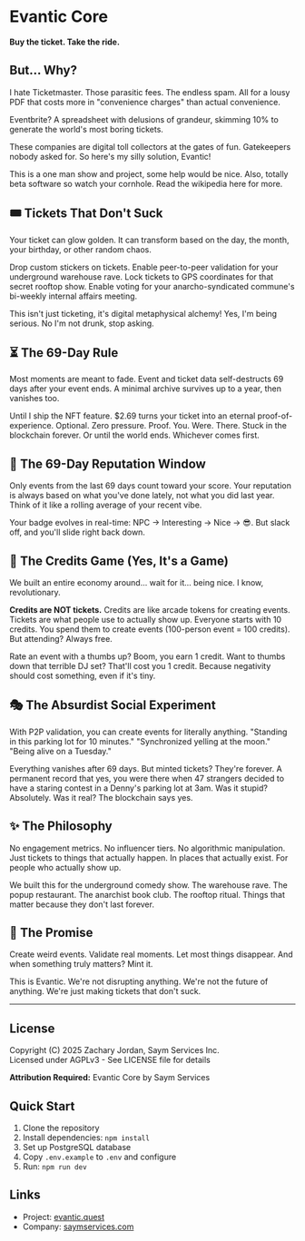 # Evantic Core

**Buy the ticket. Take the ride.**

## But... Why?

I hate Ticketmaster. Those parasitic fees. The endless spam. All for a lousy PDF that costs more in "convenience charges" than actual convenience.

Eventbrite? A spreadsheet with delusions of grandeur, skimming 10% to generate the world's most boring tickets.

These companies are digital toll collectors at the gates of fun. Gatekeepers nobody asked for. So here's my silly solution, Evantic!

This is a one man show and project, some help would be nice. Also, totally beta software so watch your cornhole. Read the wikipedia here for more.

## 🎟 Tickets That Don't Suck

Your ticket can glow golden. It can transform based on the day, the month, your birthday, or other random chaos.

Drop custom stickers on tickets. Enable peer-to-peer validation for your underground warehouse rave. Lock tickets to GPS coordinates for that secret rooftop show. Enable voting for your anarcho-syndicated commune's bi-weekly internal affairs meeting.

This isn't just ticketing, it's digital metaphysical alchemy! Yes, I'm being serious. No I'm not drunk, stop asking.

## ⏳ The 69-Day Rule

Most moments are meant to fade. Event and ticket data self-destructs 69 days after your event ends. A minimal archive survives up to a year, then vanishes too.

Until I ship the NFT feature. $2.69 turns your ticket into an eternal proof-of-experience. Optional. Zero pressure. Proof. You. Were. There. Stuck in the blockchain forever. Or until the world ends. Whichever comes first.

## 🎢 The 69-Day Reputation Window

Only events from the last 69 days count toward your score. Your reputation is always based on what you've done lately, not what you did last year. Think of it like a rolling average of your recent vibe.

Your badge evolves in real-time: NPC → Interesting → Nice → 😎. But slack off, and you'll slide right back down.

## 💸 The Credits Game (Yes, It's a Game)

We built an entire economy around... wait for it... being nice. I know, revolutionary.

**Credits are NOT tickets.** Credits are like arcade tokens for creating events. Tickets are what people use to actually show up. Everyone starts with 10 credits. You spend them to create events (100-person event = 100 credits). But attending? Always free.

Rate an event with a thumbs up? Boom, you earn 1 credit. Want to thumbs down that terrible DJ set? That'll cost you 1 credit. Because negativity should cost something, even if it's tiny.

## 🎭 The Absurdist Social Experiment

With P2P validation, you can create events for literally anything. "Standing in this parking lot for 10 minutes." "Synchronized yelling at the moon." "Being alive on a Tuesday." 

Everything vanishes after 69 days. But minted tickets? They're forever. A permanent record that yes, you were there when 47 strangers decided to have a staring contest in a Denny's parking lot at 3am. Was it stupid? Absolutely. Was it real? The blockchain says yes.

## ✨ The Philosophy

No engagement metrics. No influencer tiers. No algorithmic manipulation. Just tickets to things that actually happen. In places that actually exist. For people who actually show up.

We built this for the underground comedy show. The warehouse rave. The popup restaurant. The anarchist book club. The rooftop ritual. Things that matter because they don't last forever.

## 🏁 The Promise

Create weird events. Validate real moments. Let most things disappear. And when something truly matters? Mint it.

This is Evantic. We're not disrupting anything. We're not the future of anything. We're just making tickets that don't suck.

---

## License

Copyright (C) 2025 Zachary Jordan, Saym Services Inc.  
Licensed under AGPLv3 - See LICENSE file for details

**Attribution Required:** Evantic Core by Saym Services

## Quick Start

1. Clone the repository
2. Install dependencies: `npm install`
3. Set up PostgreSQL database
4. Copy `.env.example` to `.env` and configure
5. Run: `npm run dev`

## Links

- Project: [evantic.quest](https://evantic.quest)
- Company: [saymservices.com](https://saymservices.com)
